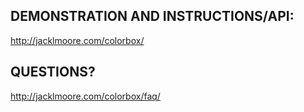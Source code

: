 ## DEMONSTRATION AND INSTRUCTIONS/API:
http://jacklmoore.com/colorbox/

## QUESTIONS?
http://jacklmoore.com/colorbox/faq/